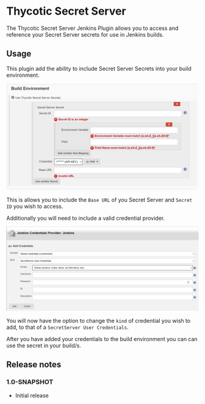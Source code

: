 # Thycotic Secret Server

The Thycotic Secret Server Jenkins Plugin allows you to access and reference your Secret Server secrets for use in Jenkins builds.

## Usage

This plugin add the ability to include Secret Server Secrets into your build environment.

![build-environment](images/jenkins-build-environment.jpg)

This is allows you to include the `Base URL` of you Secret Server and `Secret ID` you wish to access.

Additionally you will need to include a valid credential provider.

![add-credential](images/jenkins-credential-provider.jpg)

You will now have the option to change the `kind` of credential you wish to add, to that of a `SecretServer User Credentials`.

After you have added your credentials to the build environment you can can use the secret in your build/s.

## Release notes

### 1.0-SNAPSHOT

- Initial release
